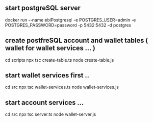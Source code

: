 
start postgreSQL server 
-------------------------------

docker run --name ebiPostgresql -e POSTGRES_USER=admin -e POSTGRES_PASSWORD=password -p 5432:5432 -d postgres

create postfreSQL account and wallet tables ( wallet for wallet services ... )
--------------------------------------------------------------------------------
cd scripts
npx tsc create-table.ts
node create-table.js


start wallet services first .. 
-------------------------------
cd src
npx tsc wallet-services.ts
node wallet-services.js

start account services ...
-------------------------------
cd src
npx tsc server.ts
node wallet-server.js
